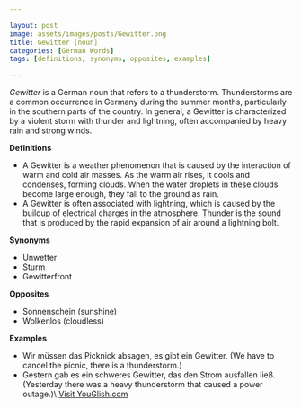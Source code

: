 ```yaml
---

layout: post
image: assets/images/posts/Gewitter.png
title: Gewitter [noun]
categories: [German Words]
tags: [definitions, synonyms, opposites, examples]

---
```


*Gewitter* is a German noun that refers to a thunderstorm. Thunderstorms are a common occurrence in Germany during the summer months, particularly in the southern parts of the country. In general, a Gewitter is characterized by a violent storm with thunder and lightning, often accompanied by heavy rain and strong winds.

**Definitions**

- A Gewitter is a weather phenomenon that is caused by the interaction of warm and cold air masses. As the warm air rises, it cools and condenses, forming clouds. When the water droplets in these clouds become large enough, they fall to the ground as rain.
- A Gewitter is often associated with lightning, which is caused by the buildup of electrical charges in the atmosphere. Thunder is the sound that is produced by the rapid expansion of air around a lightning bolt.

**Synonyms**

- Unwetter
- Sturm
- Gewitterfront

**Opposites**

- Sonnenschein (sunshine)
- Wolkenlos (cloudless)

**Examples**

- Wir müssen das Picknick absagen, es gibt ein Gewitter. (We have to cancel the picnic, there is a thunderstorm.)
- Gestern gab es ein schweres Gewitter, das den Strom ausfallen ließ. (Yesterday there was a heavy thunderstorm that caused a power outage.)\ <a id="yg-widget-0" class="youglish-widget" data-query="Gewitter" data-lang="german" data-components="8412" data-auto-start="0" data-bkg-color="theme_light" data-title="How%20to%20pronounce%20Gewitter%20in%20German"  rel="nofollow" href="https://youglish.com">Visit YouGlish.com</a><script async src="https://youglish.com/public/emb/widget.js" charset="utf-8"></script>